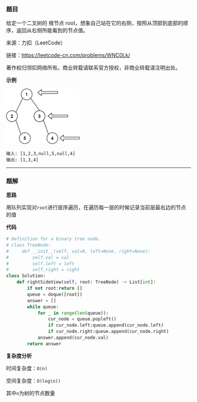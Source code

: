 ### 题目

给定一个二叉树的 根节点 root，想象自己站在它的右侧，按照从顶部到底部的顺序，返回从右侧所能看到的节点值。

来源：力扣（LeetCode）

链接：https://leetcode-cn.com/problems/WNC0Lk/

著作权归领扣网络所有。商业转载请联系官方授权，非商业转载请注明出处。


**示例**

<img src="../pic/剑指OfferII46.二叉树的右侧视图.jpg" style="zoom:50%;">

```
输入: [1,2,3,null,5,null,4]
输出: [1,3,4]
```

------------
### 题解

**思路**

用队列实现对`root`进行层序遍历，在遍历每一层的时候记录当前层最右边的节点的值

**代码**

```python
# Definition for a binary tree node.
# class TreeNode:
#     def __init__(self, val=0, left=None, right=None):
#         self.val = val
#         self.left = left
#         self.right = right
class Solution:
    def rightSideView(self, root: TreeNode) -> List[int]:
        if not root:return []
        queue = deque([root])
        answer = []
        while queue:
            for _ in range(len(queue)):
                cur_node = queue.popleft()
                if cur_node.left:queue.append(cur_node.left)
                if cur_node.right:queue.append(cur_node.right)
            answer.append(cur_node.val)
        return answer
```

**复杂度分析**

时间复杂度：`O(n)`

空间复杂度：`O(log(n))`

其中`n`为树的节点数量